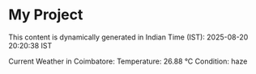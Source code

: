 # My Project

This content is dynamically generated in Indian Time (IST): 2025-08-20 20:20:38 IST


Current Weather in Coimbatore:
Temperature: 26.88 °C
Condition: haze

